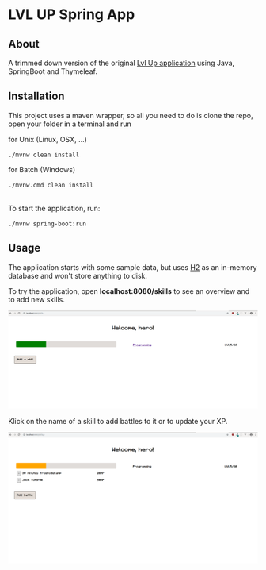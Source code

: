 # LVL UP Spring App

## About

A trimmed down version of the original [Lvl Up application](https://github.com/Schlenges/lvl-up) using Java, SpringBoot and Thymeleaf.

## Installation

This project uses a maven wrapper, so all you need to do is clone the repo, open your folder in a terminal and run

for Unix (Linux, OSX, ...)
```
./mvnw clean install
```
for Batch (Windows)
```
./mvnw.cmd clean install
```
<br>
To start the application, run:

```
./mvnw spring-boot:run
```

## Usage

The application starts with some sample data, but uses [H2](https://www.h2database.com/html/main.html) as an in-memory database and won't store anything to disk.

To try the application, open **localhost:8080/skills** to see an overview and to add new skills. 

![skills](./screenshots/img1.png)

Klick on the name of a skill to add battles to it or to update your XP.

![battles](./screenshots/img2.png)